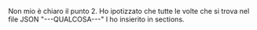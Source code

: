 Non mio è chiaro il punto 2. Ho ipotizzato che tutte le volte che si trova nel file JSON "---QUALCOSA---" l ho insierito in sections.
